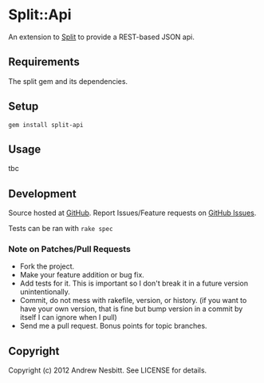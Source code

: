 # Split::Api

An extension to [Split](http://github.com/andrew/split) to provide a REST-based JSON api.

## Requirements

The split gem and its dependencies.

## Setup

    gem install split-api

## Usage

tbc

## Development

Source hosted at [GitHub](http://github.com/andrew/split-api).
Report Issues/Feature requests on [GitHub Issues](http://github.com/andrew/split-api/issues).

Tests can be ran with `rake spec`

### Note on Patches/Pull Requests

 * Fork the project.
 * Make your feature addition or bug fix.
 * Add tests for it. This is important so I don't break it in a
   future version unintentionally.
 * Commit, do not mess with rakefile, version, or history.
   (if you want to have your own version, that is fine but bump version in a commit by itself I can ignore when I pull)
 * Send me a pull request. Bonus points for topic branches.

## Copyright

Copyright (c) 2012 Andrew Nesbitt. See LICENSE for details.